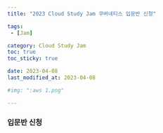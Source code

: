```yaml
---
title: "2023 Cloud Study Jam 쿠버네티스 입문반 신청"

tags:
 - [Jam]

category: Cloud Study Jam
toc: true
toc_sticky: true

date: 2023-04-08
last_modified_at: 2023-04-08

#img: ":aws 1.png"

---
```


<!-- outline-start -->

### 입문반 신청<br/>